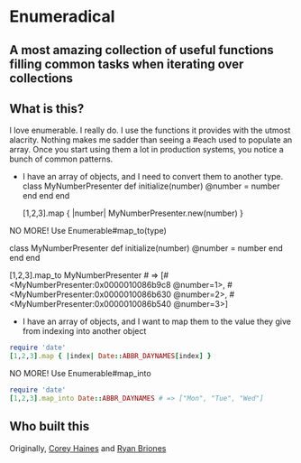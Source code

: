 # Enumeradical
## A most amazing collection of useful functions filling common tasks when iterating over collections

## What is this?
I love enumerable. I really do. I use the functions it provides with the utmost alacrity. Nothing makes me sadder than seeing a #each used to populate an array. Once you start using them a lot in production systems, you notice a bunch of common patterns.

* I have an array of objects, and I need to convert them to another type.
  class MyNumberPresenter
    def initialize(number)
      @number = number
      end
    end
  end

  [1,2,3].map { |number| MyNumberPresenter.new(number) }

NO MORE! Use Enumerable#map_to(type)

  class MyNumberPresenter
    def initialize(number)
      @number = number
      end
    end
  end

  [1,2,3].map_to MyNumberPresenter # => [#<MyNumberPresenter:0x0000010086b9c8 @number=1>, #<MyNumberPresenter:0x0000010086b630 @number=2>, #<MyNumberPresenter:0x0000010086b540 @number=3>]

* I have an array of objects, and I want to map them to the value they give from indexing into another object
```ruby
require 'date'
[1,2,3].map { |index| Date::ABBR_DAYNAMES[index] }
```
NO MORE! Use Enumerable#map_into
```ruby
require 'date'
[1,2,3].map_into Date::ABBR_DAYNAMES # => ["Mon", "Tue", "Wed"]
```




## Who built this
Originally, [Corey Haines](http://github.com/coreyhaines) and [Ryan Briones](http://github.com/ryanbriones)
